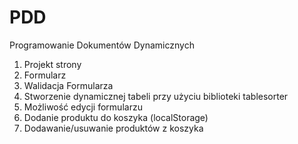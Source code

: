 # PDD
Programowanie Dokumentów Dynamicznych

1. Projekt strony
2. Formularz
3. Walidacja Formularza
4. Stworzenie dynamicznej tabeli przy użyciu biblioteki tablesorter
5. Możliwość edycji formularzu
6. Dodanie produktu do koszyka (localStorage)
7. Dodawanie/usuwanie produktów z koszyka

